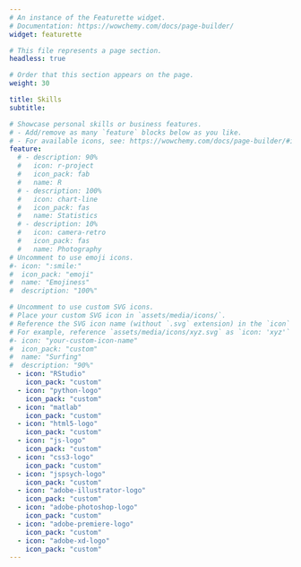```yaml
---
# An instance of the Featurette widget.
# Documentation: https://wowchemy.com/docs/page-builder/
widget: featurette

# This file represents a page section.
headless: true

# Order that this section appears on the page.
weight: 30

title: Skills
subtitle:

# Showcase personal skills or business features.
# - Add/remove as many `feature` blocks below as you like.
# - For available icons, see: https://wowchemy.com/docs/page-builder/#icons
feature:
  # - description: 90%
  #   icon: r-project
  #   icon_pack: fab
  #   name: R
  # - description: 100%
  #   icon: chart-line
  #   icon_pack: fas
  #   name: Statistics
  # - description: 10%
  #   icon: camera-retro
  #   icon_pack: fas
  #   name: Photography
# Uncomment to use emoji icons.
#- icon: ":smile:"
#  icon_pack: "emoji"
#  name: "Emojiness"
#  description: "100%"

# Uncomment to use custom SVG icons.
# Place your custom SVG icon in `assets/media/icons/`.
# Reference the SVG icon name (without `.svg` extension) in the `icon` field.
# For example, reference `assets/media/icons/xyz.svg` as `icon: 'xyz'`
#- icon: "your-custom-icon-name"
#  icon_pack: "custom"
#  name: "Surfing"
#  description: "90%"
  - icon: "RStudio"
    icon_pack: "custom"
  - icon: "python-logo"
    icon_pack: "custom"
  - icon: "matlab"
    icon_pack: "custom"
  - icon: "html5-logo"
    icon_pack: "custom"
  - icon: "js-logo"
    icon_pack: "custom"
  - icon: "css3-logo"
    icon_pack: "custom"
  - icon: "jspsych-logo"
    icon_pack: "custom"
  - icon: "adobe-illustrator-logo"
    icon_pack: "custom"
  - icon: "adobe-photoshop-logo"
    icon_pack: "custom"
  - icon: "adobe-premiere-logo"
    icon_pack: "custom"
  - icon: "adobe-xd-logo"
    icon_pack: "custom"
---
```

